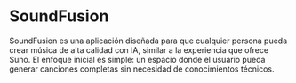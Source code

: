 # SoundFusion
SoundFusion es una aplicación diseñada para que cualquier persona pueda crear música de alta calidad con IA, similar a la experiencia que ofrece Suno. El enfoque inicial es simple: un espacio donde el usuario pueda generar canciones completas sin necesidad de conocimientos técnicos.
